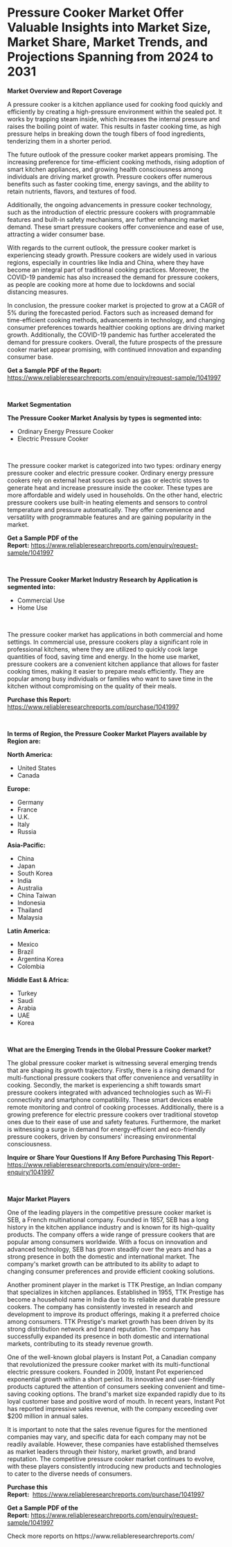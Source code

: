 <p><h1>Pressure Cooker Market Offer Valuable Insights into Market Size, Market Share, Market Trends, and Projections Spanning from 2024 to 2031</h1></p><p><strong>Market Overview and Report Coverage</strong></p>
<p><p>A pressure cooker is a kitchen appliance used for cooking food quickly and efficiently by creating a high-pressure environment within the sealed pot. It works by trapping steam inside, which increases the internal pressure and raises the boiling point of water. This results in faster cooking time, as high pressure helps in breaking down the tough fibers of food ingredients, tenderizing them in a shorter period.</p><p>The future outlook of the pressure cooker market appears promising. The increasing preference for time-efficient cooking methods, rising adoption of smart kitchen appliances, and growing health consciousness among individuals are driving market growth. Pressure cookers offer numerous benefits such as faster cooking time, energy savings, and the ability to retain nutrients, flavors, and textures of food.</p><p>Additionally, the ongoing advancements in pressure cooker technology, such as the introduction of electric pressure cookers with programmable features and built-in safety mechanisms, are further enhancing market demand. These smart pressure cookers offer convenience and ease of use, attracting a wider consumer base.</p><p>With regards to the current outlook, the pressure cooker market is experiencing steady growth. Pressure cookers are widely used in various regions, especially in countries like India and China, where they have become an integral part of traditional cooking practices. Moreover, the COVID-19 pandemic has also increased the demand for pressure cookers, as people are cooking more at home due to lockdowns and social distancing measures.</p><p>In conclusion, the pressure cooker market is projected to grow at a CAGR of 5% during the forecasted period. Factors such as increased demand for time-efficient cooking methods, advancements in technology, and changing consumer preferences towards healthier cooking options are driving market growth. Additionally, the COVID-19 pandemic has further accelerated the demand for pressure cookers. Overall, the future prospects of the pressure cooker market appear promising, with continued innovation and expanding consumer base.</p></p>
<p><strong>Get a Sample PDF of the Report:</strong> <a href="https://www.reliableresearchreports.com/enquiry/request-sample/1041997">https://www.reliableresearchreports.com/enquiry/request-sample/1041997</a></p>
<p>&nbsp;</p>
<p><strong>Market Segmentation</strong></p>
<p><strong>The Pressure Cooker Market Analysis by types is segmented into:</strong></p>
<p><ul><li>Ordinary Energy Pressure Cooker</li><li>Electric Pressure Cooker</li></ul></p>
<p>&nbsp;</p>
<p><p>The pressure cooker market is categorized into two types: ordinary energy pressure cooker and electric pressure cooker. Ordinary energy pressure cookers rely on external heat sources such as gas or electric stoves to generate heat and increase pressure inside the cooker. These types are more affordable and widely used in households. On the other hand, electric pressure cookers use built-in heating elements and sensors to control temperature and pressure automatically. They offer convenience and versatility with programmable features and are gaining popularity in the market.</p></p>
<p><strong>Get a Sample PDF of the Report:</strong>&nbsp;<a href="https://www.reliableresearchreports.com/enquiry/request-sample/1041997">https://www.reliableresearchreports.com/enquiry/request-sample/1041997</a></p>
<p>&nbsp;</p>
<p><strong>The Pressure Cooker Market Industry Research by Application is segmented into:</strong></p>
<p><ul><li>Commercial Use</li><li>Home Use</li></ul></p>
<p>&nbsp;</p>
<p><p>The pressure cooker market has applications in both commercial and home settings. In commercial use, pressure cookers play a significant role in professional kitchens, where they are utilized to quickly cook large quantities of food, saving time and energy. In the home use market, pressure cookers are a convenient kitchen appliance that allows for faster cooking times, making it easier to prepare meals efficiently. They are popular among busy individuals or families who want to save time in the kitchen without compromising on the quality of their meals.</p></p>
<p><strong>Purchase this Report:</strong>&nbsp; <a href="https://www.reliableresearchreports.com/purchase/1041997">https://www.reliableresearchreports.com/purchase/1041997</a></p>
<p>&nbsp;</p>
<p><strong>In terms of Region, the Pressure Cooker Market Players available by Region are:</strong></p>
<p>
    <p> <strong> North America: </strong>
        <ul>
            <li>United States</li>
            <li>Canada</li>
        </ul>
        </p> 
    <p> <strong> Europe: </strong>
        <ul>
            <li>Germany</li>
            <li>France</li>
            <li>U.K.</li>
            <li>Italy</li>
            <li>Russia</li>
        </ul>
        </p> 
    <p> <strong> Asia-Pacific: </strong>
        <ul>
            <li>China</li>
            <li>Japan</li>
            <li>South Korea</li>
            <li>India</li>
            <li>Australia</li>
            <li>China Taiwan</li>
            <li>Indonesia</li>
            <li>Thailand</li>
            <li>Malaysia</li>
        </ul>
        </p> 
    <p> <strong> Latin America: </strong>
        <ul>
            <li>Mexico</li>
            <li>Brazil</li>
            <li>Argentina Korea</li>
            <li>Colombia</li>
        </ul>
        </p> 
    <p> <strong> Middle East & Africa: </strong>
        <ul>
            <li>Turkey</li>
            <li>Saudi</li>
            <li>Arabia</li>
            <li>UAE</li>
            <li>Korea</li>
        </ul>
    </p>
    </p>
<p>&nbsp;</p>
<p><strong>What are the Emerging Trends in the Global Pressure Cooker market?</strong></p>
<p><p>The global pressure cooker market is witnessing several emerging trends that are shaping its growth trajectory. Firstly, there is a rising demand for multi-functional pressure cookers that offer convenience and versatility in cooking. Secondly, the market is experiencing a shift towards smart pressure cookers integrated with advanced technologies such as Wi-Fi connectivity and smartphone compatibility. These smart devices enable remote monitoring and control of cooking processes. Additionally, there is a growing preference for electric pressure cookers over traditional stovetop ones due to their ease of use and safety features. Furthermore, the market is witnessing a surge in demand for energy-efficient and eco-friendly pressure cookers, driven by consumers' increasing environmental consciousness.</p></p>
<p><strong>Inquire or Share Your Questions If Any Before Purchasing This Report</strong>- <a href="https://www.reliableresearchreports.com/enquiry/pre-order-enquiry/1041997">https://www.reliableresearchreports.com/enquiry/pre-order-enquiry/1041997</a></p>
<p>&nbsp;</p>
<p><strong>Major Market Players</strong></p>
<p><p>One of the leading players in the competitive pressure cooker market is SEB, a French multinational company. Founded in 1857, SEB has a long history in the kitchen appliance industry and is known for its high-quality products. The company offers a wide range of pressure cookers that are popular among consumers worldwide. With a focus on innovation and advanced technology, SEB has grown steadily over the years and has a strong presence in both the domestic and international market. The company's market growth can be attributed to its ability to adapt to changing consumer preferences and provide efficient cooking solutions.</p><p>Another prominent player in the market is TTK Prestige, an Indian company that specializes in kitchen appliances. Established in 1955, TTK Prestige has become a household name in India due to its reliable and durable pressure cookers. The company has consistently invested in research and development to improve its product offerings, making it a preferred choice among consumers. TTK Prestige's market growth has been driven by its strong distribution network and brand reputation. The company has successfully expanded its presence in both domestic and international markets, contributing to its steady revenue growth.</p><p>One of the well-known global players is Instant Pot, a Canadian company that revolutionized the pressure cooker market with its multi-functional electric pressure cookers. Founded in 2009, Instant Pot experienced exponential growth within a short period. Its innovative and user-friendly products captured the attention of consumers seeking convenient and time-saving cooking options. The brand's market size expanded rapidly due to its loyal customer base and positive word of mouth. In recent years, Instant Pot has reported impressive sales revenue, with the company exceeding over $200 million in annual sales.</p><p>It is important to note that the sales revenue figures for the mentioned companies may vary, and specific data for each company may not be readily available. However, these companies have established themselves as market leaders through their history, market growth, and brand reputation. The competitive pressure cooker market continues to evolve, with these players consistently introducing new products and technologies to cater to the diverse needs of consumers.</p></p>
<p><strong>Purchase this Report:</strong>&nbsp;&nbsp;<a href="https://www.reliableresearchreports.com/purchase/1041997">https://www.reliableresearchreports.com/purchase/1041997</a></p>
<p></p>
<p><strong>Get a Sample PDF of the Report:</strong>&nbsp;<a href="https://www.reliableresearchreports.com/enquiry/request-sample/1041997">https://www.reliableresearchreports.com/enquiry/request-sample/1041997</a></p>
<p>Check more reports on https://www.reliableresearchreports.com/</p>